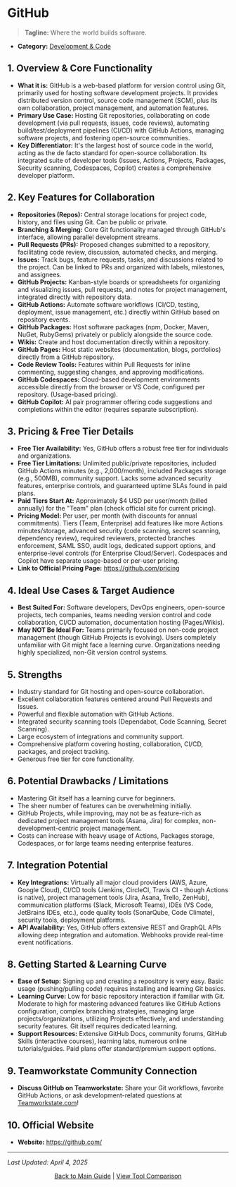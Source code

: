 # GitHub

> **Tagline:** Where the world builds software.
*   **Category:** [Development & Code](../category-overview/development-code-overview.md)

## 1. Overview & Core Functionality

*   **What it is:** GitHub is a web-based platform for version control using Git, primarily used for hosting software development projects. It provides distributed version control, source code management (SCM), plus its own collaboration, project management, and automation features.
*   **Primary Use Case:** Hosting Git repositories, collaborating on code development (via pull requests, issues, code reviews), automating build/test/deployment pipelines (CI/CD) with GitHub Actions, managing software projects, and fostering open-source communities.
*   **Key Differentiator:** It's the largest host of source code in the world, acting as the de facto standard for open-source collaboration. Its integrated suite of developer tools (Issues, Actions, Projects, Packages, Security scanning, Codespaces, Copilot) creates a comprehensive developer platform.

## 2. Key Features for Collaboration

*   **Repositories (Repos):** Central storage locations for project code, history, and files using Git. Can be public or private.
*   **Branching & Merging:** Core Git functionality managed through GitHub's interface, allowing parallel development streams.
*   **Pull Requests (PRs):** Proposed changes submitted to a repository, facilitating code review, discussion, automated checks, and merging.
*   **Issues:** Track bugs, feature requests, tasks, and discussions related to the project. Can be linked to PRs and organized with labels, milestones, and assignees.
*   **GitHub Projects:** Kanban-style boards or spreadsheets for organizing and visualizing issues, pull requests, and notes for project management, integrated directly with repository data.
*   **GitHub Actions:** Automate software workflows (CI/CD, testing, deployment, issue management, etc.) directly within GitHub based on repository events.
*   **GitHub Packages:** Host software packages (npm, Docker, Maven, NuGet, RubyGems) privately or publicly alongside the source code.
*   **Wikis:** Create and host documentation directly within a repository.
*   **GitHub Pages:** Host static websites (documentation, blogs, portfolios) directly from a GitHub repository.
*   **Code Review Tools:** Features within Pull Requests for inline commenting, suggesting changes, and approving modifications.
*   **GitHub Codespaces:** Cloud-based development environments accessible directly from the browser or VS Code, configured per repository. (Usage-based pricing).
*   **GitHub Copilot:** AI pair programmer offering code suggestions and completions within the editor (requires separate subscription).

## 3. Pricing & Free Tier Details

*   **Free Tier Availability:** Yes, GitHub offers a robust free tier for individuals and organizations.
*   **Free Tier Limitations:** Unlimited public/private repositories, included GitHub Actions minutes (e.g., 2,000/month), included Packages storage (e.g., 500MB), community support. Lacks some advanced security features, enterprise controls, and guaranteed uptime SLAs found in paid plans.
*   **Paid Tiers Start At:** Approximately $4 USD per user/month (billed annually) for the "Team" plan (check official site for current pricing).
*   **Pricing Model:** Per user, per month (with discounts for annual commitments). Tiers (Team, Enterprise) add features like more Actions minutes/storage, advanced security (code scanning, secret scanning, dependency review), required reviewers, protected branches enforcement, SAML SSO, audit logs, dedicated support options, and enterprise-level controls (for Enterprise Cloud/Server). Codespaces and Copilot have separate usage-based or per-user pricing.
*   **Link to Official Pricing Page:** https://github.com/pricing

## 4. Ideal Use Cases & Target Audience

*   **Best Suited For:** Software developers, DevOps engineers, open-source projects, tech companies, teams needing version control and code collaboration, CI/CD automation, documentation hosting (Pages/Wikis).
*   **May NOT Be Ideal For:** Teams primarily focused on non-code project management (though GitHub Projects is evolving). Users completely unfamiliar with Git might face a learning curve. Organizations needing highly specialized, non-Git version control systems.

## 5. Strengths

*   Industry standard for Git hosting and open-source collaboration.
*   Excellent collaboration features centered around Pull Requests and Issues.
*   Powerful and flexible automation with GitHub Actions.
*   Integrated security scanning tools (Dependabot, Code Scanning, Secret Scanning).
*   Large ecosystem of integrations and community support.
*   Comprehensive platform covering hosting, collaboration, CI/CD, packages, and project tracking.
*   Generous free tier for core functionality.

## 6. Potential Drawbacks / Limitations

*   Mastering Git itself has a learning curve for beginners.
*   The sheer number of features can be overwhelming initially.
*   GitHub Projects, while improving, may not be as feature-rich as dedicated project management tools (Asana, Jira) for complex, non-development-centric project management.
*   Costs can increase with heavy usage of Actions, Packages storage, Codespaces, or for large teams needing enterprise features.

## 7. Integration Potential

*   **Key Integrations:** Virtually all major cloud providers (AWS, Azure, Google Cloud), CI/CD tools (Jenkins, CircleCI, Travis CI - though Actions is native), project management tools (Jira, Asana, Trello, ZenHub), communication platforms (Slack, Microsoft Teams), IDEs (VS Code, JetBrains IDEs, etc.), code quality tools (SonarQube, Code Climate), security tools, deployment platforms.
*   **API Availability:** Yes, GitHub offers extensive REST and GraphQL APIs allowing deep integration and automation. Webhooks provide real-time event notifications.

## 8. Getting Started & Learning Curve

*   **Ease of Setup:** Signing up and creating a repository is very easy. Basic usage (pushing/pulling code) requires installing and learning Git basics.
*   **Learning Curve:** Low for basic repository interaction if familiar with Git. Moderate to high for mastering advanced features like GitHub Actions configuration, complex branching strategies, managing large projects/organizations, utilizing Projects effectively, and understanding security features. Git itself requires dedicated learning.
*   **Support Resources:** Extensive GitHub Docs, community forums, GitHub Skills (interactive courses), learning labs, numerous online tutorials/guides. Paid plans offer standard/premium support options.

## 9. Teamworkstate Community Connection

*   **Discuss GitHub on Teamworkstate:** Share your Git workflows, favorite GitHub Actions, or ask development-related questions at [Teamworkstate.com](https://teamworkstate.com/)!

## 10. Official Website

*   **Website:** https://github.com/

---

*Last Updated: April 4, 2025*

<p align="center"><a href="../README.md">Back to Main Guide</a> | <a href="../comparison-tables/tool-comparison.md">View Tool Comparison</a></p>
